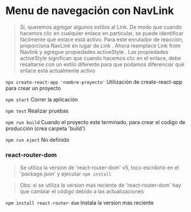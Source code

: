 # Menu de navegación con NavLink

>Si, queremos agregar algunos estilos al Link. De modo que cuando hacemos clic en cualquier enlace en particular, se puede identificar fácilmente qué enlace está activo. Para este enrutador de reacción, proporciona NavLink en lugar de Link . Ahora reemplace Link from Navlink y agregue propiedades activeStyle . Las propiedades activeStyle significan que cuando hacemos clic en el enlace, debe resaltarse con un estilo diferente para que podamos diferenciar qué enlace está actualmente activo

`npx create-react-app 'nombre-proyecto'`
Utilización de create-react-app para crear un proyecto

`npm start`
Correr la aplicación

`npm test`
Realizar pruebas

`npm run build`
Cuando el proyecto este terminado, para crear el codigo de producción (crea carpeta 'build')

`npm run eject` 
No definido

### react-router-dom
> Se utiliza la version de 'react-router-dom' v5, toco escribirlo en el 'package.json' y ejecutar `npm install`

> Obs: si se utiliza la version mas reciente de 'react-router-dom' hay que cambiar el código debido a las actualizaciones

`npm install react-router-dom`
Instala la version mas reciente